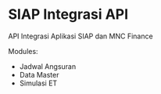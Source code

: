 # SIAP Integrasi API

API Integrasi Aplikasi SIAP dan MNC Finance

Modules:
- Jadwal Angsuran
- Data Master
- Simulasi ET

